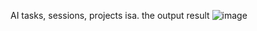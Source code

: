 AI tasks, sessions, projects isa.
the output result 
![image](https://github.com/MennaElzarqa6/AI0nstant/assets/161964828/e9010f37-fa60-46b5-9ce0-fc56cda53283)
